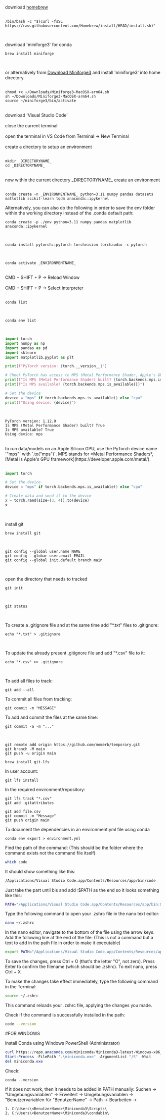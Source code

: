 download [homebrew](https://brew.sh) <br><br>

```other
/bin/bash -c "$(curl -fsSL https://raw.githubusercontent.com/Homebrew/install/HEAD/install.sh)"
```

<br>



download 'miniforge3' for conda 

```other
brew install miniforge
```

<br>

or alternatively from [Download Miniforge3](https://github.com/conda-forge/miniforge/blob/main/README.md) and install 'miniforge3' into home directory <br><br>


```other
chmod +x ~/Downloads/Miniforge3-MacOSX-arm64.sh
sh ~/Downloads/Miniforge3-MacOSX-arm64.sh
source ~/miniforge3/bin/activate
```

<br>
download 'Visual Studio Code' <br><br>
close the current terminal <br><br>
open the terminal in VS Code from Terminal -> New Terminal <br><br>
create a directory to setup an environment <br><br>

```other
mkdir _DIRECTORYNAME_
cd _DIRECTORYNAME_
```

<br>
now within the current directory _DIRECTORYNAME_ create an environment <br><br>

```other
conda create -n _ENVIRONMENTNAME_ python=3.11 numpy pandas datasets matlotlib scikit-learn tqdm anaconda::ipykernel
```

Alternatively, you can also do the following in order to save the env folder within the working directory instead of the .conda default path:

```other
conda create -p ./env python=3.11 numpy pandas matplotlib anaconda::ipykernel
```



<br>

```other
conda install pytorch::pytorch torchvision torchaudio -c pytorch
```

<br>

```other
conda activate _ENVIRONMENTNAME_
```

<br>
CMD + SHIFT + P -> Reload Window <br><br>
CMD + SHIFT + P -> Select Interpreter <br><br>

```other
conda list
```

<br>

```other
conda env list
```

<br>

```python
import torch
import numpy as np
import pandas as pd
import sklearn
import matplotlib.pyplot as plt

print(f"PyTorch version: {torch.__version__}")

# Check PyTorch has access to MPS (Metal Performance Shader, Apple's GPU architecture)
print(f"Is MPS (Metal Performance Shader) built? {torch.backends.mps.is_built()}")
print(f"Is MPS available? {torch.backends.mps.is_available()}")

# Set the device      
device = "mps" if torch.backends.mps.is_available() else "cpu"
print(f"Using device: {device}")
```

<br>

```other
PyTorch version: 1.12.0
Is MPS (Metal Performance Shader) built? True
Is MPS available? True
Using device: mps
```

<br>
to run data/models on an Apple Silicon GPU, use the PyTorch device name `"mps"` with `.to("mps")`. MPS stands for *Metal Performance Shaders*, [Metal is Apple's GPU framework](https://developer.apple.com/metal/). <br><br>

```python
import torch

# Set the device
device = "mps" if torch.backends.mps.is_available() else "cpu"

# Create data and send it to the device
x = torch.rand(size=(3, 4)).to(device)
x
```
<br>

install git <br>

```other
brew install git
```
<br>

```other
git config --global user.name NAME
git config --globar user.email EMAIL
git config --global init.default branch main
```
<br>

open the directory that needs to tracked <br>

```other
git init
```
<br>

```other
git status
```

<br>

To create a .gitignore file and at the same time add "*.txt" files to .gitignore:

```other
echo "*.txt" > .gitignore
```

<br>

To update the already present .gitignore file and add "*.csv" file to it:

```other
echo "*.csv" >> .gitignore
```

<br>

To add all files to track:
```other
git add --all
```

To commit all files from tracking:
```other
git commit -m "MESSAGE"
```

To add and commit the files at the same time:
```other
git commit -a -m "..."
```
<br>

```other
git remote add origin https://github.com/momerb/temporary.git
git branch -M main
git push -u origin main
```

```other
brew install git-lfs
```

In user account:
```
git lfs install
```

In the required environment/repository:
```other
git lfs track "*.csv"
git add .gitattributes
```

```other
git add file.csv
git commit -m "Message"
git push origin main
```

To document the dependencies in an environment.yml file using conda

```other
conda env export > environment.yml
```

Find the path of the command: (This should be the folder where the command exists not the command file itself)
```sh
which code
```

It should show something like this:
```sh
/Applications/Visual Studio Code.app/Contents/Resources/app/bin/code
```

Just take the part until bis and add :$PATH as the end so it looks something like this:

```sh
PATH="/Applications/Visual Studio Code.app/Contents/Resources/app/bin:$PATH"
```

Type the following command to open your .zshrc file in the nano text editor:
```sh
nano ~/.zshrc
```

In the nano editor, navigate to the bottom of the file using the arrow keys.
Add the following line at the end of the file: (This is not a command but a text to add in the path file in order to make it executable)

```sh
export PATH="/Applications/Visual Studio Code.app/Contents/Resources/app/bin:$PATH"
```

To save the changes, press Ctrl + O (that's the letter "O", not zero).
Press Enter to confirm the filename (which should be .zshrc).
To exit nano, press Ctrl + X

To make the changes take effect immediately, type the following command in the Terminal:
```sh
source ~/.zshrc
```
This command reloads your .zshrc file, applying the changes you made.

Check if the command is successfully installed in the path:
```sh
code --version
```

#FOR WINDOWS

Install Conda using Windows PowerShell (Administrator)

```PowerShell
curl https://repo.anaconda.com/miniconda/Miniconda3-latest-Windows-x86_64.exe -o miniconda.exe
Start-Process -FilePath ".\miniconda.exe" -ArgumentList "/S" -Wait
del miniconda.exe
``` 

Check:
```PowerShell
conda --version
```

If it does not work, then it needs to be added in PATH manually:
Suchen -> "Umgebungsvariablen" -> Erweitert -> Umgebungsvariablen -> "Benutzervariablen für "BenutzerName" -> Path -> Bearbeiten -> 

```
1. C:\Users\<BenutzerName>\Miniconda3\Scripts\
2. C:\Users\<BenutzerName>\Miniconda3\condabin\
```

